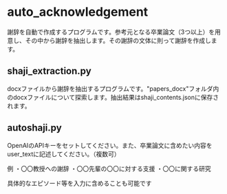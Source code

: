 # auto_acknowledgement
謝辞を自動で作成するプログラムです。参考元となる卒業論文（3つ以上）を用意し、その中から謝辞を抽出します。その謝辞の文体に則って謝辞を作成します。

## shaji_extraction.py
docxファイルから謝辞を抽出するプログラムです。"papers_docx"フォルダ内のdocxファイルについて探索します。抽出結果はshaji_contents.jsonに保存されます。

## autoshaji.py
OpenAIのAPIキーをセットしてください。また、卒業論文に含めたい内容をuser_textに記述してください。（複数可）

例
・〇〇教授への謝辞
・〇〇先輩の〇〇に対する支援
・〇〇に関する研究

具体的なエピソード等を入力に含めることも可能です